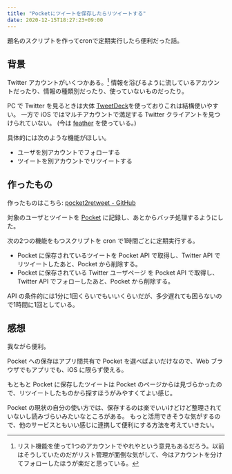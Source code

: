```yaml
---
title: "Pocketにツイートを保存したらリツイートする"
date: 2020-12-15T18:27:23+09:00
---
```


題名のスクリプトを作ってcronで定期実行したら便利だった話。

## 背景

Twitter アカウントがいくつかある。[^1]
情報を浴びるように流しているアカウントだったり、情報の種類別だったり、使っていないものだったり。

PC で Twitter を見るときは大体 [TweetDeck](https://tweetdeck.twitter.com)を使っておりこれは結構使いやすい。
一方で iOS ではマルチアカウントで満足する Twitter クライアントを見つけられていない。 (今は [feather](https://apps.apple.com/jp/app/feather-for-twitter/id793157344) を使っている。)

具体的には次のような機能がほしい。

- ユーザを別アカウントでフォローする
- ツイートを別アカウントでリツイートする

## 作ったもの

作ったものはこちら: [pocket2retweet - GitHub](https://github.com/basd4g/pocket2retweet)

対象のユーザとツイートを [Pocket](https://getpocket.com) に記録し、あとからバッチ処理するようにした。

次の2つの機能をもつスクリプトを cron で1時間ごとに定期実行する。

- Pocket に保存されているツイートを Pocket API で取得し、Twitter API でリツイートしたあと、Pocket から削除する。
- Pocket に保存されている Twitter ユーザページ を Pocket API で取得し、Twitter API でフォローしたあと、Pocket から削除する。

API の条件的には1分に1回くらいでもいいくらいだが、多少遅れても困らないので1時間に1回としている。

## 感想

我ながら便利。

Pocket への保存はアプリ間共有で Pocket を選べばよいだけなので、Web ブラウザでもアプリでも、iOS に限らず使える。

もともと Pocket に保存したツイートは Pocket のページからは見づらかったので、リツイートしたものから探すほうがみやすくてよい感じ。

Pocket の現状の自分の使い方では、保存するのは楽でいいけどけど整理されていないし読みづらいみたいなところがある。
もっと活用できそうな気がするので、他のサービスともいい感じに連携して便利にする方法を考えていきたい。

[^1]: リスト機能を使って1つのアカウントでやれやという意見もあるだろう。以前はそうしていたのだがリスト管理が面倒な気がして、今はアカウントを分けてフォローしたほうが楽だと思っている。

